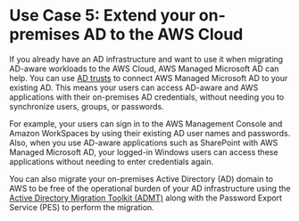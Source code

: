 # Use Case 5: Extend your on\-premises AD to the AWS Cloud<a name="usecase5"></a>

If you already have an AD infrastructure and want to use it when migrating AD\-aware workloads to the AWS Cloud, AWS Managed Microsoft AD can help\. You can use [AD trusts](https://docs.aws.amazon.com/directoryservice/latest/admin-guide/ms_ad_tutorial_test_lab_trust.html) to connect AWS Managed Microsoft AD to your existing AD\. This means your users can access AD\-aware and AWS applications with their on\-premises AD credentials, without needing you to synchronize users, groups, or passwords\.

For example, your users can sign in to the AWS Management Console and Amazon WorkSpaces by using their existing AD user names and passwords\. Also, when you use AD\-aware applications such as SharePoint with AWS Managed Microsoft AD, your logged\-in Windows users can access these applications without needing to enter credentials again\.

You can also migrate your on\-premises Active Directory \(AD\) domain to AWS to be free of the operational burden of your AD infrastructure using the [Active Directory Migration Toolkit \(ADMT\)](https://aws.amazon.com/blogs/security/how-to-migrate-your-on-premises-domain-to-aws-managed-microsoft-ad-using-admt/) along with the Password Export Service \(PES\) to perform the migration\.